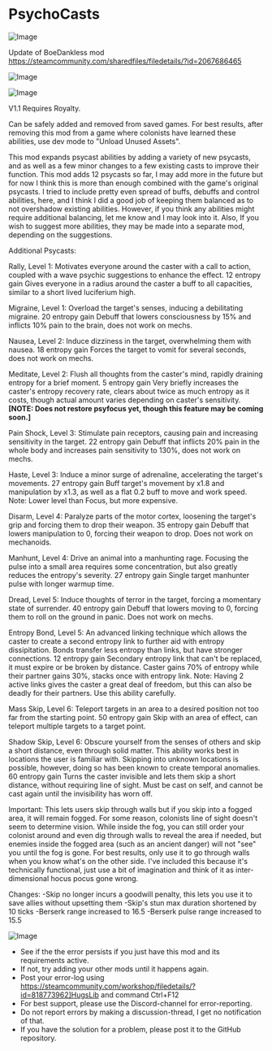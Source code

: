 # PsychoCasts

![Image](https://i.imgur.com/buuPQel.png)

Update of BoeDankless mod
https://steamcommunity.com/sharedfiles/filedetails/?id=2067686465

![Image](https://i.imgur.com/pufA0kM.png)

	
![Image](https://i.imgur.com/Z4GOv8H.png)

V1.1
Requires Royalty.

Can be safely added and removed from saved games. For best results, after removing this mod from a game where colonists have learned these abilities, use dev mode to "Unload Unused Assets".

This mod expands psycast abilities by adding a variety of new psycasts, and as well as a few minor changes to a few existing casts to improve their function. This mod adds 12 psycasts so far, I may add more in the future but for now I think this is more than enough combined with the game's original psycasts. I tried to include pretty even spread of buffs, debuffs and control abilities, here, and I think I did a good job of keeping them balanced as to not overshadow existing abilities. However, if you think any abilities might require additional balancing, let me know and I may look into it. Also,  If you wish to suggest more abilities, they may be made into a separate mod, depending on the suggestions.


Additional Psycasts:



Rally, Level 1: Motivates everyone around the caster with a call to action, coupled with a wave psychic suggestions to enhance the effect.
12 entropy gain
Gives everyone in a radius around the caster a buff to all capacities, similar to a short lived luciferium high.

Migraine, Level 1: Overload the target's senses, inducing a debilitating migraine.
20 entropy gain
Debuff that lowers consciousness by 15% and inflicts 10% pain to the brain, does not work on mechs.

Nausea, Level 2: Induce dizziness in the target, overwhelming them with nausea.
18 entropy gain
Forces the target to vomit for several seconds, does not work on mechs.

Meditate, Level 2: Flush all thoughts from the caster's mind, rapidly draining entropy for a brief moment.
5 entropy gain
Very briefly increases the caster's entropy recovery rate, clears about twice as much entropy as it costs, though actual amount varies depending on caster's sensitivity.
**[NOTE: Does not restore psyfocus yet, though this feature may be coming soon.]**

Pain Shock, Level 3: Stimulate pain receptors, causing pain and increasing sensitivity in the target.
22 entropy gain
Debuff that inflicts 20% pain in the whole body and increases pain sensitivity to 130%, does not work on mechs.

Haste, Level 3: Induce a minor surge of adrenaline, accelerating the target's movements.
27 entropy gain
Buff target's movement by x1.8 and manipulation by x1.3, as well as a flat 0.2 buff to move and work speed. Note: Lower level than Focus, but more expensive.

Disarm, Level 4: Paralyze parts of the motor cortex, loosening the target's grip and forcing them to drop their weapon.
35 entropy gain
Debuff that lowers manipulation to 0, forcing their weapon to drop. Does not work on mechanoids.

Manhunt, Level 4: Drive an animal into a manhunting rage. Focusing the pulse into a small area requires some concentration, but also greatly reduces the entropy's severity.
27 entropy gain
Single target manhunter pulse with longer warmup time.

Dread, Level 5: Induce thoughts of terror in the target, forcing a momentary state of surrender.
40 entropy gain
Debuff that lowers moving to 0, forcing them to roll on the ground in panic. Does not work on mechs.

Entropy Bond, Level 5: An advanced linking technique which allows the caster to create a second entropy link to further aid with entropy dissipitation. Bonds transfer less entropy than links, but have stronger connections.
12 entropy gain
Secondary entropy link that can't be replaced, it must expire or be broken by distance. Caster gains 70% of entropy while their partner gains 30%, stacks once with entropy link.
Note: Having 2 active links gives the caster a great deal of freedom, but this can also be deadly for their partners. Use this ability carefully.

Mass Skip, Level 6: Teleport targets in an area to a desired position not too far from the starting point.
50 entropy gain
Skip with an area of effect, can teleport multiple targets to a target point.

Shadow Skip, Level 6: Obscure yourself from the senses of others and skip a short distance, even through solid matter. This ability works best in locations the user is familiar with. Skipping into unknown locations is possible, however, doing so has been known to create temporal anomalies.
60 entropy gain
Turns the caster invisible and lets them skip a short distance, without requiring line of sight. Must be cast on self, and cannot be cast again until the invisibility has worn off.

Important: This lets users skip through walls but if you skip into a fogged area, it will remain fogged. For some reason, colonists line of sight doesn't seem to determine vision. While inside the fog, you can still order your colonist around and even dig through walls to reveal the area if needed, but enemies inside the fogged area (such as an ancient danger) will not "see" you until the fog is gone. For best results, only use it to go through walls when you know what's on the other side. I've included this because it's technically functional, just use a bit of imagination and think of it as inter-dimensional hocus pocus gone wrong.


Changes:
-Skip no longer incurs a goodwill penalty, this lets you use it to save allies without upsetting them
-Skip's stun max duration shortened by 10 ticks
-Berserk range increased to 16.5
-Berserk pulse range increased to 15.5

![Image](https://i.imgur.com/PwoNOj4.png)



-  See if the the error persists if you just have this mod and its requirements active.
-  If not, try adding your other mods until it happens again.
-  Post your error-log using https://steamcommunity.com/workshop/filedetails/?id=818773962]HugsLib and command Ctrl+F12
-  For best support, please use the Discord-channel for error-reporting.
-  Do not report errors by making a discussion-thread, I get no notification of that.
-  If you have the solution for a problem, please post it to the GitHub repository.



